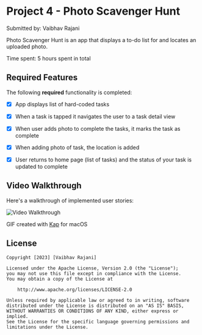 # Project 4 - Photo Scavenger Hunt

Submitted by: Vaibhav Rajani

Photo Scavenger Hunt is an app that displays a to-do list for and locates an uploaded photo.

Time spent: 5 hours spent in total

## Required Features

The following **required** functionality is completed:

- [x] App displays list of hard-coded tasks
- [x] When a task is tapped it navigates the user to a task detail view
- [x] When user adds photo to complete the tasks, it marks the task as complete
- [x] When adding photo of task, the location is added
- [x] User returns to home page (list of tasks) and the status of your task is updated to complete


## Video Walkthrough

Here's a walkthrough of implemented user stories:

<img src='https://i.imgur.com/fHuKk0I.gif' title='Video Walkthrough' width='' alt='Video Walkthrough' />

GIF created with [Kap](https://getkap.co/) for macOS

## License

    Copyright [2023] [Vaibhav Rajani]

    Licensed under the Apache License, Version 2.0 (the "License");
    you may not use this file except in compliance with the License.
    You may obtain a copy of the License at

        http://www.apache.org/licenses/LICENSE-2.0

    Unless required by applicable law or agreed to in writing, software
    distributed under the License is distributed on an "AS IS" BASIS,
    WITHOUT WARRANTIES OR CONDITIONS OF ANY KIND, either express or implied.
    See the License for the specific language governing permissions and
    limitations under the License.
